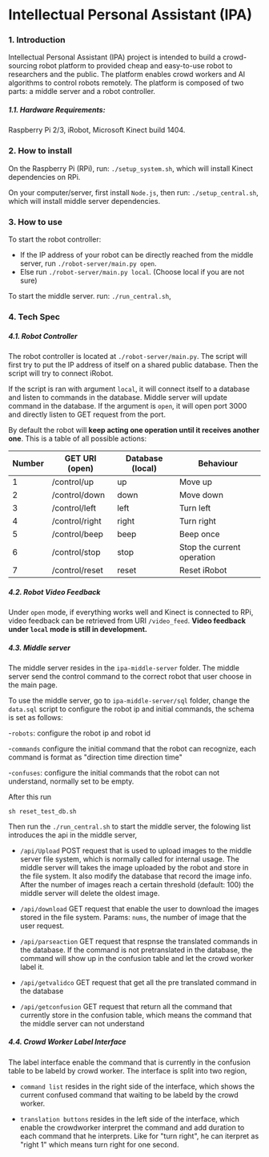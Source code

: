 Intellectual Personal Assistant (IPA)
===

### 1. Introduction

Intellectual Personal Assistant (IPA) project is intended to build a crowd-sourcing robot platform to provided cheap and easy-to-use robot to researchers and the public. The platform enables crowd workers and AI algorithms to control robots remotely. The platform is composed of two parts: a middle server and a robot controller.

##### 1.1. Hardware Requirements:

Raspberry Pi 2/3, iRobot, Microsoft Kinect build 1404. 

### 2. How to install

On the Raspberry Pi (RPi), run: `./setup_system.sh`, which will install Kinect dependencies on RPi.

On your computer/server, first install `Node.js`, then run: `./setup_central.sh`, which will install middle server dependencies. 

### 3. How to use

To start the robot controller:

- If the IP address of your robot can be directly reached from the middle server, run `./robot-server/main.py open`. 
- Else run `./robot-server/main.py local`. (Choose local if you are not sure)

To start the middle server. run: `./run_central.sh`, 

### 4. Tech Spec

##### 4.1. Robot Controller

The robot controller is located at `./robot-server/main.py`. The script will first try to put the IP address of itself on a shared public database. Then the script will try to connect iRobot.

If the script is ran with argument `local`, it will connect itself to a database and listen to commands in the database. Middle server will update command in the database. If the argument is `open`, it will open port 3000 and directly listen to GET request from the port. 

By default the robot will **keep acting one operation until it receives another one**. This is a table of all possible actions:

| Number | GET URI (open) | Database (local) | Behaviour                  |
| ------ | -------------- | ---------------- | -------------------------- |
| 1      | /control/up    | up               | Move up                    |
| 2      | /control/down  | down             | Move down                  |
| 3      | /control/left  | left             | Turn left                  |
| 4      | /control/right | right            | Turn right                 |
| 5      | /control/beep  | beep             | Beep once                  |
| 6      | /control/stop  | stop             | Stop the current operation |
| 7      | /control/reset | reset            | Reset iRobot               |

##### 4.2. Robot Video Feedback

Under `open` mode, if everything works well and Kinect is connected to RPi, video feedback can be retrieved from URI `/video_feed`. **Video feedback under `local` mode is still in development.** 


##### 4.3. Middle server

The middle server resides in the `ipa-middle-server` folder. The middle server send the control command to the correct robot that user choose in the main page.

To use the middle server, go to `ipa-middle-server/sql` folder, change the `data.sql` script to configure the robot ip and initial commands, the schema is set as follows:

-`robots`: configure the robot ip and robot id

-`commands` configure the initial command that the robot can recognize, each command is format as "direction time direction time"

-`confuses`: configure the initial commands that the robot can not understand, normally set to be empty.

After this run
```
sh reset_test_db.sh
```

Then run the  `./run_central.sh` to start the middle server, the folowing list introduces the api in the middle server,

- `/api/Upload` POST request that is used to upload images to the middle server file system, which is normally called for internal usage. The middle server will takes the image uploaded by the robot and store in the file system. It also modify the database that record the image info. After the number of images reach a certain threshold (default: 100) the middle server will delete the oldest image.


- `/api/download` GET request that enable the user to download the images stored in the file system. Params: `nums`, the number of image that the user request.

- `/api/parseaction` GET request that respnse the translated commands in the database. If the command is not pretranslated in the database, the command will show up in the confusion table and let the crowd worker label it.

- `/api/getvalidco` GET request that get all the pre translated command in the database

- `/api/getconfusion` GET request that return all the command that currently store in the confusion table, which means the command that the middle server can not understand


##### 4.4. Crowd Worker Label Interface

The label interface enable the command that is currently in the confusion table to be labeld by crowd worker. The interface is split into two region,

- `command list` resides in the right side of the interface, which shows the current confused command that waiting to be labeld by the crowd worker.

- `translation buttons` resides in the left side of the interface, which enable the crowdworker interpret the command and add duration to each command that he interprets. Like for "turn right", he can iterpret as "right 1" which means turn right for one second.





